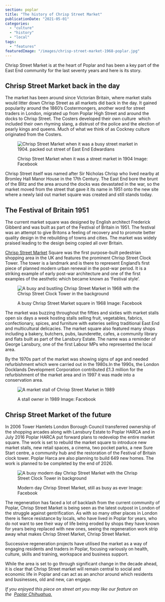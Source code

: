 ```yaml
---
section: poplar
title: "The history of Chrisp Street Market"
publicationDate: "2021-05-01"
categories: 
  - "culture"
  - "history"
  - "local"
tags: 
  - "features"
featuredImage: "/images/chrisp-street-market-1968-poplar.jpg"
---
```


Chrisp Street Market is at the heart of Poplar and has been a key part of the East End community for the last seventy years and here is its story. 

## Chrisp Street Market back in the day

The market has been around since Victorian Britain, where market stalls would litter down Chrisp Street as all markets did back in the day. It gained popularity around the 1860’s Costermongers, another word for street traders in London, migrated up from Poplar High Street and around the docks to Chrisp Street. The Costers developed their own culture  which included their own rhyming slang, a distrust of the police and the election of pearly kings and queens. Much of what we think of as Cockney culture originated from the Costers.

<figure>

![Chrisp Street Market when it was a busy street market in 1904. packed out street of East End Edwardians](/images/Chrisp-Street-market-Poplar-in-the-east-end-of-London-in-1904-1024x683.jpg)

<figcaption>

Chrisp Street Market when it was a street market in 1904 Image: Facebook

</figcaption>

</figure>

Chrisp Street itself was named after Sir Nicholas Chrisp who lived nearby at Bromley Hall Manor House in the 17th Century. The East End bore the brunt of the Blitz and the area around the docks was devastated in the war, so the market moved from the street that gave it its name in 1951 onto the new site where a newly laid out market square was created and still stands today. 

## The Festival of Britain 1951

The current market square was designed by English architect Frederick Gibberd and was built as part of the Festival of Britain in 1951. The festival was an attempt to give Britons a feeling of recovery and to promote better quality design in the rebuilding of towns and cities. The market was widely praised leading to the design being copied all over Britain.

[Chrisp Street Market](http://www.chrispstreet.org.uk) Square was the first purpose-built pedestrian shopping area in the UK and features the prominent Chrisp Street Clock Tower. The tower is a landmark and is there to represent England’s first piece of planned modern urban renewal in the post-war period. It is a striking example of early post-war architecture and one of the first examples of the aesthetic which became known as ‘Festival style’.

<figure>

![A busy and bustling Chrisp Street Market in 1968 with the Chrisp Street Clock Tower in the background](/images/chrisp-street-market-1968-poplar-2-1024x683.jpg)

<figcaption>

A busy Chrisp Street Market square in 1968 Image: Facebook

</figcaption>

</figure>

The market was buzzing throughout the fifties and sixties with market stalls open six days a week hosting stalls selling fruit, vegetables, fabrics, confectionary, spices, and furniture with eateries selling traditional East End and multicultural delicacies. The market square also featured many shops including a bakery, butchers, pubs, launderette, cafes, a community library and flats built as part of the Lansbury Estate. The name was a reminder of George Lansbury, one of the first Labour MPs who represented the local area.

By the 1970s part of the market was showing signs of age and needed refurbishment which were carried out in the 1980s.In the 1990s, the London Docklands Development Corporation contributed £1.3 million for the refurbishment of the market area and in 1997 it was made into a conservation area.

<figure>

![A market stall of Chrisp Street Market in 1989](/images/chrisp-street-market-1989-poplar-1024x683.jpg)

<figcaption>

A stall owner in 1989 Image: Facebook

</figcaption>

</figure>

## Chrisp Street Market of the future

In 2006 Tower Hamlets London Borough Council transferred ownership of the shopping arcades along with Lansbury Estate to Poplar HARCA and in July 2016 Poplar HARCA put forward plans to redevelop the entire market square. The work is set to rebuild the market square to introduce new market stalls, new retail spaces, a cinema, two pocket parks, a new Sure Start centre, a community hub and the restoration of the Festival of Britain clock tower. Poplar Harca are also planning to build 649 new homes. The work is planned to be completed by the end of 2026.

<figure>

![A busy modern day Chrisp Street Market with the Chrisp Street Clock Tower in background](/images/Chrisp-Street-Today-1024x682.jpg)

<figcaption>

Modern day Chrisp Street Market, still as busy as ever Image: Facebook

</figcaption>

</figure>

The regeneration has faced a lot of backlash from the current community of Poplar, Chrisp Street Market is being seen as the latest outpost in London of the struggle against gentrification. As with so many other places in London there is fierce resistance by locals, who have lived in Poplar for years, who do not want to see their way of life being eroded by shops they have known for years being replaced with new ones, seeing the regeneration work strip away what makes Chrisp Street Market, Chrisp Street Market. 

Successive regeneration projects have utilised the market as a way of engaging residents and traders in Poplar, focusing variously on health, culture, skills and training, workspace and business support. 

While the area is set to go through significant change in the decade ahead, it is clear that Chrisp Street market will remain central to social and economic life in Poplar and can act as an anchor around which residents and businesses, old and new, can engage.

_If you enjoyed this piece on street art you may like our feature on the  [Poplar Chihuahua.](https://poplarlondon.co.uk/chihuahua-mural-chrisp-street/)_
